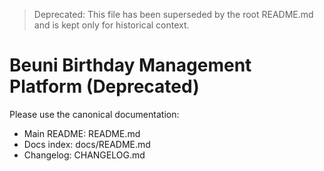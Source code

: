 > Deprecated: This file has been superseded by the root README.md and is kept only for historical context.

# Beuni Birthday Management Platform (Deprecated)

Please use the canonical documentation:
- Main README: README.md
- Docs index: docs/README.md
- Changelog: CHANGELOG.md